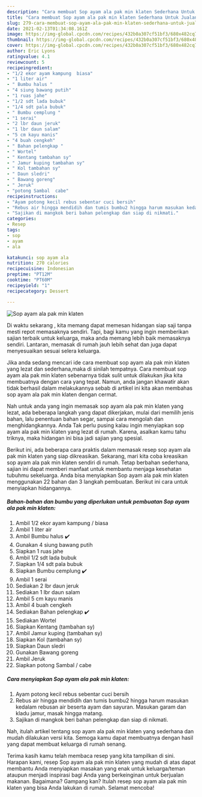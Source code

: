 ```yaml
---
description: "Cara membuat Sop ayam ala pak min klaten Sederhana Untuk Jualan"
title: "Cara membuat Sop ayam ala pak min klaten Sederhana Untuk Jualan"
slug: 279-cara-membuat-sop-ayam-ala-pak-min-klaten-sederhana-untuk-jualan
date: 2021-02-13T01:34:08.161Z
image: https://img-global.cpcdn.com/recipes/432b0a307cf51bf3/680x482cq70/sop-ayam-ala-pak-min-klaten-foto-resep-utama.jpg
thumbnail: https://img-global.cpcdn.com/recipes/432b0a307cf51bf3/680x482cq70/sop-ayam-ala-pak-min-klaten-foto-resep-utama.jpg
cover: https://img-global.cpcdn.com/recipes/432b0a307cf51bf3/680x482cq70/sop-ayam-ala-pak-min-klaten-foto-resep-utama.jpg
author: Eric Lyons
ratingvalue: 4.1
reviewcount: 5
recipeingredient:
- "1/2 ekor ayam kampung  biasa"
- "1 liter air"
- " Bumbu halus "
- "4 siung bawang putih"
- "1 ruas jahe"
- "1/2 sdt lada bubuk"
- "1/4 sdt pala bubuk"
- " Bumbu cemplung "
- "1 serai"
- "2 lbr daun jeruk"
- "1 lbr daun salam"
- "5 cm kayu manis"
- "4 buah cengkeh"
- " Bahan pelengkap "
- " Wortel"
- " Kentang tambahan sy"
- " Jamur kuping tambahan sy"
- " Kol tambahan sy"
- " Daun sledri"
- " Bawang goreng"
- " Jeruk"
- "potong Sambal  cabe"
recipeinstructions:
- "Ayam potong kecil rebus sebentar cuci bersih"
- "Rebus air hingga mendidih dan tumis bumbu2 hingga harum masukan kedalam rebusan air beserta ayam dan sayuran. Masukan garam dan kladu jamur, masak hingga matang."
- "Sajikan di mangkok beri bahan pelengkap dan siap di nikmati."
categories:
- Resep
tags:
- sop
- ayam
- ala

katakunci: sop ayam ala 
nutrition: 270 calories
recipecuisine: Indonesian
preptime: "PT12M"
cooktime: "PT60M"
recipeyield: "1"
recipecategory: Dessert

---
```



![Sop ayam ala pak min klaten](https://img-global.cpcdn.com/recipes/432b0a307cf51bf3/680x482cq70/sop-ayam-ala-pak-min-klaten-foto-resep-utama.jpg)

Di waktu  sekarang , kita memang dapat memesan hidangan siap saji tanpa mesti repot memasaknya sendiri. Tapi, bagi kamu yang ingin memberikan sajian terbaik untuk keluarga, maka anda memang lebih baik memasaknya sendiri. Lantaran, memasak di rumah jauh lebih sehat dan juga dapat menyesuaikan sesuai selera keluarga.

Jika anda sedang mencari ide cara membuat sop ayam ala pak min klaten yang lezat dan sederhana,maka di sinilah tempatnya. Cara membuat sop ayam ala pak min klaten  sebenarnya tidak sulit untuk dilakukan jika kita membuatnya dengan cara yang tepat. Namun, anda jangan khawatir akan tidak berhasil dalam melakukannya 
sebab di artikel ini kita akan membahas sop ayam ala pak min klaten dengan cermat.  



Nah untuk anda yang ingin memasak sop ayam ala pak min klaten yang lezat, ada beberapa langkah yang dapat dikerjakan, mulai dari memilih jenis bahan, lalu penentuan bahan segar, sampai cara mengolah dan menghidangkannya. Anda Tak perlu pusing kalau ingin menyiapkan sop ayam ala pak min klaten yang lezat di rumah. Karena, asalkan kamu  tahu triknya, maka hidangan ini bisa jadi sajian yang spesial.

Berikut ini, ada beberapa cara praktis  dalam memasak resep sop ayam ala pak min klaten yang siap dikreasikan. Sekarang, mari kita coba kreasikan sop ayam ala pak min klaten sendiri di rumah. Tetap berbahan sederhana, sajian ini dapat memberi manfaat untuk membantu menjaga kesehatan tubuhmu sekeluarga. Anda bisa menyiapkan Sop ayam ala pak min klaten menggunakan 22 bahan dan 3 langkah pembuatan. Berikut ini cara untuk menyiapkan hidangannya.

<!--inarticleads1-->

##### Bahan-bahan dan bumbu yang diperlukan untuk pembuatan Sop ayam ala pak min klaten:

1. Ambil 1/2 ekor ayam kampung / biasa
1. Ambil 1 liter air
1. Ambil  Bumbu halus ✔️
1. Gunakan 4 siung bawang putih
1. Siapkan 1 ruas jahe
1. Ambil 1/2 sdt lada bubuk
1. Siapkan 1/4 sdt pala bubuk
1. Siapkan  Bumbu cemplung ✔️
1. Ambil 1 serai
1. Sediakan 2 lbr daun jeruk
1. Sediakan 1 lbr daun salam
1. Ambil 5 cm kayu manis
1. Ambil 4 buah cengkeh
1. Sediakan  Bahan pelengkap ✔️
1. Sediakan  Wortel
1. Siapkan  Kentang (tambahan sy)
1. Ambil  Jamur kuping (tambahan sy)
1. Siapkan  Kol (tambahan sy)
1. Siapkan  Daun sledri
1. Gunakan  Bawang goreng
1. Ambil  Jeruk
1. Siapkan potong Sambal / cabe




<!--inarticleads2-->

##### Cara menyiapkan Sop ayam ala pak min klaten:

1. Ayam potong kecil rebus sebentar cuci bersih
1. Rebus air hingga mendidih dan tumis bumbu2 hingga harum masukan kedalam rebusan air beserta ayam dan sayuran. Masukan garam dan kladu jamur, masak hingga matang.
1. Sajikan di mangkok beri bahan pelengkap dan siap di nikmati.




Nah, itulah artikel tentang  sop ayam ala pak min klaten  yang sederhana dan mudah dilakukan versi kita. Semoga kamu dapat membuatnya dengan hasil yang dapat membuat keluarga di rumah senang. 

Terima kasih kamu telah membaca resep yang kita tampilkan di sini. Harapan kami, resep  Sop ayam ala pak min klaten yang mudah di atas dapat membantu Anda menyiapkan masakan yang enak untuk keluarga/teman ataupun menjadi inspirasi bagi Anda yang berkeinginan untuk berjualan makanan. Bagaimana? Gampang kan? Itulah resep sop ayam ala pak min klaten yang bisa Anda lakukan di rumah. Selamat mencoba!

